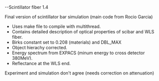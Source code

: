 --Scintillator fiber 1.4

Final version of scintillator bar simulation (main code from Rocio Garcia)

- Uses make file to compile with multithread.
- Contains detailed description of optical properties of scibar and WLS fiber.
- Birks constant set to 0.208 (materials) and DBL_MAX
- Object hierachy corrected.
- Energy spectrum from EXPACS (minum energy to cross detector 380MeV).
- Reflectance at the WLS end.

Experiment and simulation don't agree (needs correction on attenuation)

